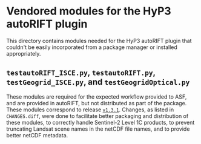 # Vendored modules for the HyP3 autoRIFT plugin

This directory contains modules needed for the HyP3 autoRIFT plugin that couldn't
be easily incorporated from a package manager or installed appropriately.

## `testautoRIFT_ISCE.py`, `testautoRIFT.py`, `testGeogrid_ISCE.py`, and `testGeogridOptical.py`

These modules are required for the expected workflow provided to ASF, and are
provided in autoRIFT, but not distributed as part of the package. These modules
correspond to release [`v1.3.1`](https://github.com/leiyangleon/autoRIFT/releases/tag/v1.3.1).
Changes, as listed in `CHANGES.diff`, were done to facilitate better packaging 
and distribution of these modules, to correctly handle Sentinel-2 Level 1C
products, to prevent truncating Landsat scene names in the netCDF file names, 
and to provide better netCDF metadata.
